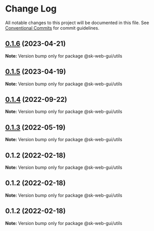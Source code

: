 # Change Log

All notable changes to this project will be documented in this file.
See [Conventional Commits](https://conventionalcommits.org) for commit guidelines.

## [0.1.6](https://github.com/Sundsvallskommun/web-shared-components/compare/@sk-web-gui/utils@0.1.5...@sk-web-gui/utils@0.1.6) (2023-04-21)

**Note:** Version bump only for package @sk-web-gui/utils

## [0.1.5](https://github.com/Sundsvallskommun/web-shared-components/compare/@sk-web-gui/utils@0.1.4...@sk-web-gui/utils@0.1.5) (2023-04-19)

**Note:** Version bump only for package @sk-web-gui/utils

## [0.1.4](https://github.com/Sundsvallskommun/web-shared-components/compare/@sk-web-gui/utils@0.1.3...@sk-web-gui/utils@0.1.4) (2022-09-22)

**Note:** Version bump only for package @sk-web-gui/utils

## [0.1.3](https://github.com/Sundsvallskommun/web-shared-components/compare/@sk-web-gui/utils@0.1.2...@sk-web-gui/utils@0.1.3) (2022-05-19)

**Note:** Version bump only for package @sk-web-gui/utils

## 0.1.2 (2022-02-18)

**Note:** Version bump only for package @sk-web-gui/utils

## 0.1.2 (2022-02-18)

**Note:** Version bump only for package @sk-web-gui/utils

## 0.1.2 (2022-02-18)

**Note:** Version bump only for package @sk-web-gui/utils
